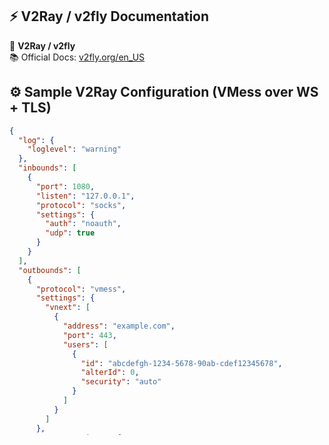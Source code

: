 ## ⚡ V2Ray / v2fly Documentation

🔹 **V2Ray / v2fly**  
📚 Official Docs: [v2fly.org/en_US](https://www.v2fly.org/en_US/)  

## ⚙️ Sample V2Ray Configuration (VMess over WS + TLS)

```json
{
  "log": {
    "loglevel": "warning"
  },
  "inbounds": [
    {
      "port": 1080,
      "listen": "127.0.0.1",
      "protocol": "socks",
      "settings": {
        "auth": "noauth",
        "udp": true
      }
    }
  ],
  "outbounds": [
    {
      "protocol": "vmess",
      "settings": {
        "vnext": [
          {
            "address": "example.com",
            "port": 443,
            "users": [
              {
                "id": "abcdefgh-1234-5678-90ab-cdef12345678",
                "alterId": 0,
                "security": "auto"
              }
            ]
          }
        ]
      },
      "streamSettings": {
        "network": "ws",
        "security": "tls",
        "tlsSettings": {
          "serverName": "example.com",
          "allowInsecure": true
        },
        "wsSettings": {
          "path": "/websocket",
          "headers": {
            "Host": "example.com"
          }
        }
      }
    }
  ]
}